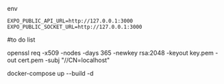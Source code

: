 env
```
EXPO_PUBLIC_API_URL=http://127.0.0.1:3000
EXPO_PUBLIC_SOCKET_URL=http://127.0.0.1:3000
```

#to do list

openssl req -x509 -nodes -days 365 -newkey rsa:2048 -keyout key.pem -out cert.pem -subj "//CN=localhost"

docker-compose up --build -d
